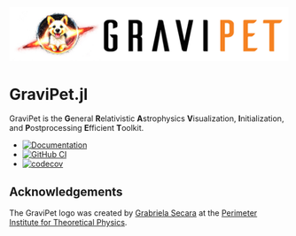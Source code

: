 ![GraviPet logo](figures/GraviPet-light-background.jpg)

# GraviPet.jl

GraviPet is the **G**eneral **R**elativistic **A**strophysics
**V**isualization, **I**nitialization, and **P**ostprocessing
**E**fficient **T**oolkit.

* [![Documentation](https://img.shields.io/badge/Docs-Dev-blue.svg)](https://eschnett.github.io/GraviPet.jl/dev/)
* [![GitHub
  CI](https://github.com/eschnett/GraviPet.jl/workflows/CI/badge.svg)](https://github.com/eschnett/GraviPet.jl/actions)
* [![codecov](https://codecov.io/gh/eschnett/GraviPet.jl/graph/badge.svg?token=VGMG5U8M41)](https://codecov.io/gh/eschnett/GraviPet.jl)

## Acknowledgements

The GraviPet logo was created by [Grabriela
Secara](https://perimeterinstitute.ca/people/gabriela-secara) at the
[Perimeter Institute for Theoretical
Physics](https://perimeterinstitute.ca/).
